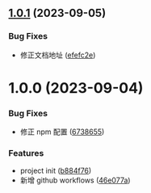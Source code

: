 ## [1.0.1](https://github.com/sxwy/cli/compare/v1.0.0...v1.0.1) (2023-09-05)


### Bug Fixes

* 修正文档地址 ([efefc2e](https://github.com/sxwy/cli/commit/efefc2e28194e8071ca9e5efc3820b83c0c1641d))

# 1.0.0 (2023-09-04)


### Bug Fixes

* 修正 npm 配置 ([6738655](https://github.com/sxwy/cli/commit/673865508587f0c8446dd701191f7da3d407fec4))


### Features

* project init ([b884f76](https://github.com/sxwy/cli/commit/b884f765959fe854a051cc4ea3b855ead3195270))
* 新增 github workflows ([46e077a](https://github.com/sxwy/cli/commit/46e077a3c46fecad9d07a631efa5657bb4305e66))
